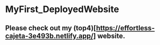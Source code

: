 # MyFirst_DeployedWebsite

## Please check out my (top4)[https://effortless-cajeta-3e493b.netlify.app/] website.